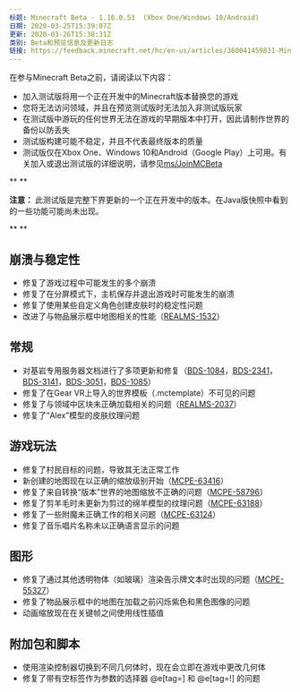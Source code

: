 ```yaml
---
标题: Minecraft Beta - 1.16.0.53  (Xbox One/Windows 10/Android)
日期: 2020-03-25T15:39:07Z
更新: 2020-03-26T15:38:31Z
类别: Beta和预览信息及更新日志
链接: https://feedback.minecraft.net/hc/en-us/articles/360041459831-Minecraft-Beta-1-16-0-53-Xbox-One-Windows-10-Android
---
```


在参与Minecraft Beta之前，请阅读以下内容：

- 加入测试版将用一个正在开发中的Minecraft版本替换您的游戏
- 您将无法访问领域，并且在预览测试版时无法加入非测试版玩家
- 在测试版中游玩的任何世界无法在游戏的早期版本中打开，因此请制作世界的备份以防丢失
- 测试版构建可能不稳定，并且不代表最终版本的质量
- 测试版仅在Xbox One、Windows 10和Android（Google Play）上可用。有关加入或退出测试版的详细说明，请参见[ms/JoinMCBeta](https://aka.ms/JoinMCBeta)

** **

**注意：** 此测试版是完整下界更新的一个正在开发中的版本。在Java版快照中看到的一些功能可能尚未出现。

** **

## **崩溃与稳定性**

- 修复了游戏过程中可能发生的多个崩溃
- 修复了在分屏模式下，主机保存并退出游戏时可能发生的崩溃
- 修复了使用某些自定义角色创建皮肤时的稳定性问题
- 改进了与物品展示框中地图相关的性能（[REALMS-1532](https://bugs.mojang.com/browse/REALMS-1532)）

## **常规**

- 对基岩专用服务器文档进行了多项更新和修复（[BDS-1084](https://bugs.mojang.com/browse/BDS-1084)，[BDS-2341](https://bugs.mojang.com/browse/BDS-2341)，[BDS-3141](https://bugs.mojang.com/browse/BDS-3141)，[BDS-3051](https://bugs.mojang.com/browse/BDS-3051)，[BDS-1085](https://bugs.mojang.com/browse/BDS-1085)）
- 修复了在Gear VR上导入的世界模板（.mctemplate）不可见的问题
- 修复了与领域中区块未正确加载相关的问题（[REALMS-2037](https://bugs.mojang.com/browse/REALMS-2037)）
- 修复了“Alex”模型的皮肤纹理问题

## **游戏玩法**

- 修复了村民目标的问题，导致其无法正常工作
- 新创建的地图现在以正确的缩放级别开始（[MCPE-63416](https://bugs.mojang.com/browse/MCPE-63416)）
- 修复了来自转换“版本”世界的地图缩放不正确的问题（[MCPE-58796](https://bugs.mojang.com/browse/MCPE-58796)）
- 修复了剪羊毛时未更新为剪过的绵羊模型的纹理问题（[MCPE-63188](https://bugs.mojang.com/browse/MCPE-63188)）
- 修复了一些附魔未正确工作的相关问题（[MCPE-63124](https://bugs.mojang.com/browse/MCPE-63124)）
- 修复了音乐唱片名称未以正确语言显示的问题

## **图形**

- 修复了通过其他透明物体（如玻璃）渲染告示牌文本时出现的问题（[MCPE-55327](https://bugs.mojang.com/browse/MCPE-55327)）
- 修复了物品展示框中的地图在加载之前闪烁紫色和黑色图像的问题
- 动画缩放现在在关键帧之间使用线性插值

## **附加包和脚本**

- 使用渲染控制器切换到不同几何体时，现在会立即在游戏中更改几何体
- 修复了带有空标签作为参数的选择器 @e\[tag=\] 和 @e\[tag=!\] 的问题